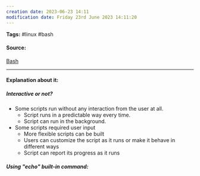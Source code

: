 ```yaml
---
creation date: 2023-06-23 14:11
modification date: Friday 23rd June 2023 14:11:20
---
```


**Tags:** #linux #bash 

#### Source:
[Bash](https://tldp.org/LDP/Bash-Beginners-Guide/html/chap_08.html)

--------------------------------------

#### Explanation about it:

##### Interactive or not?

* Some scripts run without any interaction from the user at all.
	* Script runs in a predictable way every time.
	* Script can run in the background.
* Some scripts required user input
	* More flexible scripts can be built
	* Users can customize the script as it runs or make it behave in different ways
	* Script can report its progress as it runs

##### Using "echo" built-in command:

